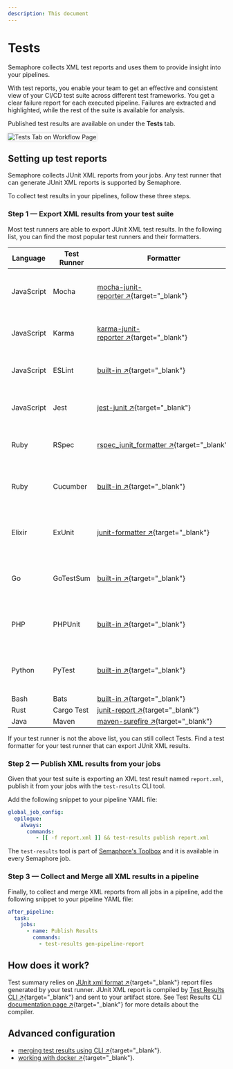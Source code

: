 ```yaml
---
description: This document
---
```


# Tests

Semaphore collects XML test reports and uses them to provide insight into your
pipelines.

With test reports, you enable your team to get an effective and consistent view
of your CI/CD test suite across different test frameworks. You get a clear
failure report for each executed pipeline. Failures are extracted and
highlighted, while the rest of the suite is available for analysis.

Published test results are available on under the **Tests** tab.

<img style="box-shadow: 0px 0px 5px #ccc" src="/essentials/img/test-summary/tests-tab.png" alt="Tests Tab on Workflow Page">


## Setting up test reports

Semaphore collects JUnit XML reports from your jobs. Any test runner that can
generate JUnit XML reports is supported by Semaphore.

To collect test results in your pipelines, follow these three steps.

### Step 1 &mdash; Export XML results from your test suite

Most test runners are able to export JUnit XML test results. In the following
list, you can find the most popular test runners and their formatters.

| Language   | Test Runner  | Formatter                                                                                                             | Example                                                                                                  |
|------------|--------------|-----------------------------------------------------------------------------------------------------------------------|----------------------------------------------------------------------------------------------------------|
| JavaScript | Mocha        | [mocha-junit-reporter&nbsp;↗](https://www.npmjs.com/package/mocha-junit-reporter){target="_blank"}                    | [Exporting XML reports with Mocha]()
| JavaScript | Karma        | [karma-junit-reporter&nbsp;↗](https://www.npmjs.com/package/karma-junit-reporter){target="_blank"}                    | [Exporting XML reports with Karma]()
| JavaScript | ESLint       | [built-in&nbsp;↗](https://eslint.org/docs/user-guide/formatters/#junit){target="_blank"}                              | [Exporting XML reports with ESLint]()
| JavaScript | Jest         | [jest-junit&nbsp;↗](https://www.npmjs.com/package/jest-junit){target="_blank"}                                        | [Exporting XML reports with Jest]()
| Ruby       | RSpec        | [rspec_junit_formatter&nbsp;↗](https://github.com/victorolinasc/junit-formatter){target="_blank"}                     | [Exporting XML reports with RSpec]()
| Ruby       | Cucumber     | [built-in&nbsp;↗](https://relishapp.com/cucumber/cucumber/docs/formatters/junit-output-formatter){target="_blank"}    | [Exporting XML reports with Cucumber]()
| Elixir     | ExUnit       | [junit-formatter&nbsp;↗](https://github.com/victorolinasc/junit-formatter){target="_blank"}                           | [Exporting XML reports from ExUnit]()
| Go         | GoTestSum    | [built-in&nbsp;↗](https://github.com/gotestyourself/gotestsum#junit-xml-output){target="_blank"}                      | [Exporting XML reports with GoTestSum]()
| PHP        | PHPUnit      | [built-in&nbsp;↗](https://phpunit.readthedocs.io/en/9.5/textui.html?highlight=junit){target="_blank"}                 | [Exporting XML reports with PHPUnit]()
| Python     | PyTest       | [built-in&nbsp;↗](https://docs.pytest.org/en/6.2.x/usage.html#creating-junitxml-format-files){target="_blank"}        | [Exporting XML reports with PyTest]()
| Bash       | Bats         | [built-in&nbsp;↗](https://bats-core.readthedocs.io/en/latest/usage.html){target="_blank"}                             | &mdash;
| Rust       | Cargo Test   | [junit-report&nbsp;↗](https://crates.io/crates/junit-report){target="_blank"}                                         | &mdash;
| Java       | Maven        | [maven-surefire&nbsp;↗](https://maven.apache.org/surefire/maven-surefire-plugin/examples/junit.html){target="_blank"} | &mdash;

If your test runner is not the above list, you can still collect Tests. Find a
test formatter for your test runner that can export JUnit XML results.

### Step 2 &mdash; Publish XML results from your jobs

Given that your test suite is exporting an XML test result named `report.xml`,
publish it from your jobs with the `test-results` CLI tool.

Add the following snippet to your pipeline YAML file:

``` yaml
global_job_config:
  epilogue:
    always:
      commands:
         - [[ -f report.xml ]] && test-results publish report.xml
```

The `test-results` tool is part of [Semaphore's Toolbox]() and it is available
in every Semaphore job.

### Step 3 &mdash; Collect and Merge all XML results in a pipeline

Finally, to collect and merge XML reports from all jobs in a pipeline, add the
following snippet to your pipeline YAML file:

``` yaml
after_pipeline:
  task:
    jobs:
      - name: Publish Results
        commands:
          - test-results gen-pipeline-report
```

## How does it work?

Test summary relies on [JUnit xml format&nbsp;↗][junit-schema]{target="_blank"} report files generated by your test runner.
JUnit XML report is compiled by [Test Results CLI&nbsp;↗][github-test-results-cli]{target="_blank"} and sent to your artifact store.
See Test Results CLI [documentation page&nbsp;↗][test-results-cli]{target="_blank"} for more details about the compiler.

## Advanced configuration

- [merging test results using CLI&nbsp;↗](/reference/test-results-cli-reference/#merging-test-results){target="_blank"}.
- [working with docker&nbsp;↗](/reference/test-results-cli-reference/#working-with-docker){target="_blank"}.

[ruby-test-summary]: /programming-languages/ruby/#test-summary
[go-test-summary]: /programming-languages/go/#test-summary
[elixir-test-summary]: /programming-languages/elixir/#test-summary
[junit-schema]: https://www.ibm.com/docs/en/adfz/developer-for-zos/9.1.1?topic=formats-junit-xml-format
[github-test-results-cli]: https://github.com/semaphoreci/test-results
[test-results-cli]: /reference/test-results-cli-reference/
